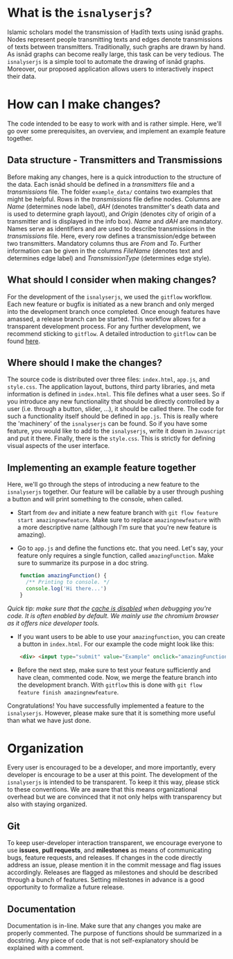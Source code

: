 # What is the `isnalyserjs`?
Islamic scholars model the transmission of Ḥadīth texts using isnād graphs. Nodes represent people transmitting texts and edges denote transmissions of texts between transmitters. Traditionally, such graphs are drawn by hand. As isnād graphs can become really large, this task can be very tedious. The `isnalyserjs` is a simple tool to automate the drawing of isnād graphs. Moreover, our proposed application allows users to interactively inspect their data.

# How can I make changes?

The code intended to be easy to work with and is rather simple. Here, we'll go over some prerequisites, an overview, and implement an example feature together.

## Data structure - Transmitters and Transmissions

Before making any changes, here is a quick introduction to the structure of the data. Each isnād should be defined in a *transmitters* file and a *transmissions* file. The folder `example_data/` contains two examples that might be helpful. Rows in the *transmissions* file define nodes. Columns are *Name* (determines node label), *dAH* (denotes transmitter's death data and is used to determine graph layout), and *Origin* (denotes city of origin of a transmitter and is displayed in the info box). *Name* and *dAH* are mandatory.  Names serve as identifiers and are used to describe transmissions in the *transmissions* file. Here, every row defines a transmission/edge between two transmitters. Mandatory columns thus are *From* and *To*. Further information can be given in the columns *FileName* (denotes text and determines edge label) and *TransmissionType* (determines edge style).

## What should I consider when making changes?

For the development of the `isnalyserjs`, we used the `gitflow` workflow. Each new feature or bugfix is initiated as a new branch and only merged into the development branch once completed. Once enough features have amassed, a release branch can be started. This workflow allows for a transparent development process. For any further development, we recommend sticking to `gitflow`. A detailed introduction to `gitflow` can be found [here](https://www.atlassian.com/git/tutorials/comparing-workflows/gitflow-workflow).

## Where should I make the changes?
The source code is distributed over three files: `index.html`, `app.js`, and `style.css`. The application layout, buttons, third party libraries, and meta information is defined in `index.html`. This file defines what a user sees. So if you introduce any new functionality that should be directly controlled by a user (i.e. through a button, slider, ...), it should be called there. The code for such a functionality itself should be defined in `app.js`. This is really where the 'machinery' of the `isnalyserjs` can be found. So if you have some feature, you would like to add to the `isnalyserjs`, write it down in `Javascript` and put it there. Finally, there is the `style.css`. This is strictly for defining visual aspects of the user interface.

## Implementing an example feature together
Here, we'll go through the steps of introducing a new feature to the `isnalyserjs` together. Our feature will be callable by a user through pushing a button and will print something to the console, when called.

- Start from `dev` and initiate a new feature branch with `git flow feature start amazingnewfeature`. Make sure to replace `amazingnewfeature` with a more descriptive name (although I'm sure that you're new feature is amazing).

- Go to `app.js` and define the functions etc. that you need. Let's say, your feature only requires a single function, called `amazingFunction`. Make sure to summarize its purpose in a doc string.
```js
    function amazingFunction() {
      /** Printing to console. */
      console.log('Hi there...')
    }
```
*Quick tip: make sure that the [cache is disabled](https://stackoverflow.com/questions/5690269/disabling-chrome-cache-for-website-development) when debugging you're code. It is often enabled by default. We mainly use the chromium browser as it offers nice developer tools.*

- If you want users to be able to use your `amazingfunction`, you can create a button in `index.html`. For our example the code might look like this:
```html
    <div> <input type="submit" value="Example" onclick="amazingFunction()" /></div>
```

- Before the next step, make sure to test your feature sufficiently and have clean, commented code. Now, we merge the feature branch into the development branch. With `gitflow` this is done with `git flow feature finish amazingnewfeature`.

Congratulations! You have successfully implemented a feature to the `isnalyserjs`. However, please make sure that it is something more useful than what we have just done.

# Organization

Every user is encouraged to be a developer, and more importantly, every developer is encourage to be a user at this point. The development of the `isnalyserjs` is intended to be transparent. To keep it this way, please stick to these conventions. We are aware that this means organizational overhead but we are convinced that it not only helps with transparency but also with staying organized.

## Git

To keep user-developer interaction transparent, we encourage everyone to use **issues**, **pull requests**, and **milestones** as means of communicating bugs, feature requests, and releases. If changes in the code directly address an issue, please mention it in the commit message and flag issues accordingly. Releases are flagged as milestones and should be described through a bunch of features. Setting milestones in advance is a good opportunity to formalize a future release. 

## Documentation

Documentation is in-line. Make sure that any changes you make are properly commented. The purpose of functions should be summarized in a docstring. Any piece of code that is not self-explanatory should be explained with a comment.